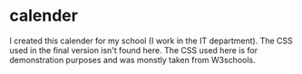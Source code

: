 # calender 
I created this calender for my school (I work in the IT department).
The CSS used in the final version isn't found here. 
The CSS used here is for demonstration purposes and was monstly taken from W3schools.
